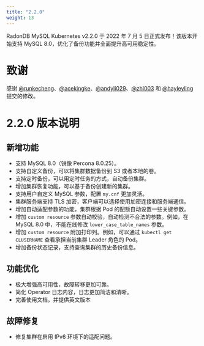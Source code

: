```yaml
---
title: "2.2.0"
weight: 13
---
```


RadonDB MySQL Kubernetes v2.2.0 于 2022 年 7 月 5 日正式发布！该版本开始支持 MySQL 8.0，优化了备份功能并全面提升高可用稳定性。

# **致谢**

感谢 [@runkecheng](https://github.com/runkecheng)、[@acekingke](https://github.com/acekingke)、[@andyli029](https://github.com/andyli029)、[@zhl003](https://github.com/zhl003) 和 [@hayleyling](https://github.com/hayleyling) 提交的修改。

# **2.2.0 版本说明**

## 新增功能
- 支持 MySQL 8.0（镜像 Percona 8.0.25）。
- 支持自定义备份，可以将集群数据备份到 S3 或者本地的卷。
- 支持定时备份，可以用定时任务的方式，自动备份集群。
- 增加集群恢复功能，可以基于备份创建新的集群。
- 支持用户自定义 MySQL 参数，配置 `my.cnf` 更加灵活。
- 集群服务端支持 TLS 加密，客户端可以选择使用加密连接和服务端通信。
- 增加自动适配参数的功能，集群根据 Pod 的配额自动设置一些关键参数。
- 增加 `custom resource` 参数自动校验，自动检测不合法的参数。例如，在 MySQL 8.0 中，不能在线修改 `lower_case_table_names` 参数。
- 增加 `custom resource` 附加打印列。例如，可以通过 `kubectl get CLUSERNAME` 查看承担当前集群 Leader 角色的 Pod。
- 增加备份状态记录，支持查询集群的历史备份信息。

## 功能优化
- 极大增强高可用性，故障转移更加可靠。
- 简化 Operator 日志内容，日志更加简洁和清晰。
- 完善使用文档，并提供英文版本

## 故障修复
- 修复集群在启用 IPv6 环境下的适配问题。